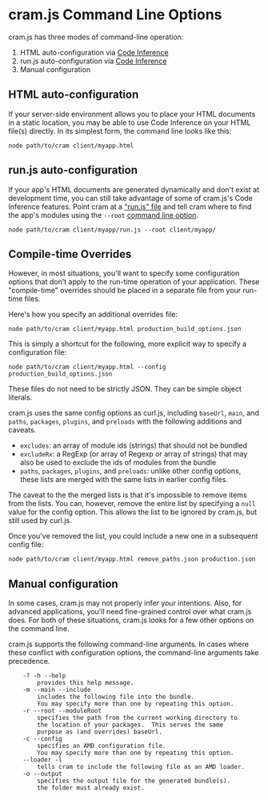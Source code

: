 # cram.js Command Line Options

cram.js has three modes of command-line operation:

1. HTML auto-configuration via [Code Inference](concepts.md#code-inference)
1. run.js auto-configuration via [Code Inference](concepts.md#code-inference)
1. Manual configuration

## HTML auto-configuration

If your server-side environment allows you to place your HTML documents in a
static location, you may be able to use Code Inference on your HTML file(s)
directly.  In its simplest form, the command line looks like this:

```
node path/to/cram client/myapp.html
```

## run.js auto-configuration

If your app's HTML documents are generated dynamically and don't exist at
development time, you can still take advantage of some of cram.js's Code
Inference features.  Point cram at a ["run.js" file](concepts.md#run-js)
and tell cram where to find the app's modules using the `--root`
[command line option](#manual-configuration).

```
node path/to/cram client/myapp/run.js --root client/myapp/
```

## Compile-time Overrides

However, in most situations, you'll want to specify some configuration options
that don't apply to the run-time operation of your application.  These
"compile-time" overrides should be placed in a separate file from your
run-time files.

Here's how you specify an additional overrides file:

```
node path/to/cram client/myapp.html production_build_options.json
```

This is simply a shortcut for the following, more explicit way to specify a
configuration file:

```
node path/to/cram client/myapp.html --config production_build_options.json
```

These files do not need to be strictly JSON.  They can be simple object
literals.

cram.js uses the same config options as curl.js, including `baseUrl`, `main`,
and `paths`, `packages`, `plugins`, and `preloads` with the
following additions and caveats.

* `excludes`: an array of module ids (strings) that should not be bundled
* `excludeRx`: a RegExp (or array of Regexp or array of strings) that may
	also be used to exclude the ids of modules from the bundle
* `paths`, `packages`, `plugins`, and `preloads`: unlike other config options,
these lists are merged with the same lists in earlier config files.

The caveat to the the merged lists is that it's impossible to remove items
from the lists.  You can, however, remove the entire list by specifying a `null`
value for the config option.  This allows the list to be ignored by cram.js,
but still used by curl.js.

Once you've removed the list, you could include a new one in a subsequent
config file:

```
node path/to/cram client/myapp.html remove_paths.json production.json
```

## Manual configuration

In some cases, cram.js may not properly infer your intentions.  Also, for
advanced applications, you'll need fine-grained control over what cram.js does.
For both of these situations, cram.js looks for a few other options on the
command line.

cram.js supports the following command-line arguments.  In cases where these
conflict with configuration options, the command-line arguments take
precedence.

```
	-? -h --help
		provides this help message.
	-m --main --include
		includes the following file into the bundle.
		You may specify more than one by repeating this option.
	-r --root --moduleRoot
		specifies the path from the current working directory to
		the location of your packages.  This serves the same
		purpose as (and overrides) baseUrl.
	-c --config
		specifies an AMD configuration file.
		You may specify more than one by repeating this option.
	--loader -l
		tells cram to include the following file as an AMD loader.
	-o --output
		specifies the output file for the generated bundle(s).
		the folder must already exist.
```
